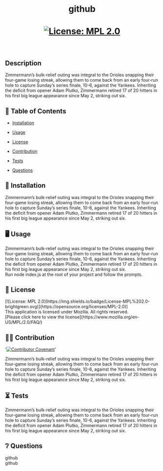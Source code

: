 # <p align="center"> github </p>
  
# <p align="center">[![License: MPL 2.0](https://img.shields.io/badge/License-MPL%202.0-brightgreen.svg)](https://opensource.org/licenses/MPL-2.0) </p>
<br />

  ## Description
  Zimmermann’s bulk-relief outing was integral to the Orioles snapping their four-game losing streak, allowing them to come back from an early four-run hole to capture Sunday’s series finale, 10-6, against the Yankees. Inheriting the deficit from opener Adam Plutko, Zimmermann retired 17 of 20 hitters in his first big league appearance since May 2, striking out six.
  <br />
  
  
  

  ## :open_book: Table of Contents

  * [Installation](#installation)

  * [Usage](#usage)

  * [License](#license)

  * [Contribution](#contribution)

  * [Tests](#tests)

  * [Questions](#questions)

  

  ## :wrench: Installation
  <a name="installation">Zimmermann’s bulk-relief outing was integral to the Orioles snapping their four-game losing streak, allowing them to come back from an early four-run hole to capture Sunday’s series finale, 10-6, against the Yankees. Inheriting the deficit from opener Adam Plutko, Zimmermann retired 17 of 20 hitters in his first big league appearance since May 2, striking out six.</a>
  <br />

  ## :desktop_computer: Usage
  <a name="usage">Zimmermann’s bulk-relief outing was integral to the Orioles snapping their four-game losing streak, allowing them to come back from an early four-run hole to capture Sunday’s series finale, 10-6, against the Yankees. Inheriting the deficit from opener Adam Plutko, Zimmermann retired 17 of 20 hitters in his first big league appearance since May 2, striking out six.</a>
  <br />
    Run node index.js at the root of your project and follow the prompts.

  ## :scroll: License 
  <a name="license">
  [![License: MPL 2.0](https://img.shields.io/badge/License-MPL%202.0-brightgreen.svg)](https://opensource.org/licenses/MPL-2.0)] 
  <br />This application is licensed under Mozilla. All rights reserved.<br />[Please click here to view the license](https://www.mozilla.org/en-US/MPL/2.0/FAQ/)<br />


  ## :weight_lifting_man: Contribution
  '[![Contributor Covenant](https://img.shields.io/badge/Contributor%20Covenant-2.0-4baaaa.svg)](code_of_conduct.md)'

  <a name="contribution">Zimmermann’s bulk-relief outing was integral to the Orioles snapping their four-game losing streak, allowing them to come back from an early four-run hole to capture Sunday’s series finale, 10-6, against the Yankees. Inheriting the deficit from opener Adam Plutko, Zimmermann retired 17 of 20 hitters in his first big league appearance since May 2, striking out six.</a><br />
  

  ## 	:hourglass_flowing_sand: Tests
  <a name="tests">Zimmermann’s bulk-relief outing was integral to the Orioles snapping their four-game losing streak, allowing them to come back from an early four-run hole to capture Sunday’s series finale, 10-6, against the Yankees. Inheriting the deficit from opener Adam Plutko, Zimmermann retired 17 of 20 hitters in his first big league appearance since May 2, striking out six.</a><br />

  ## :grey_question: Questions
  <a name = "email">github<br /></a><a name = "questions">github</a>
 

  



  


  



  



  


 

  




  



  




  

